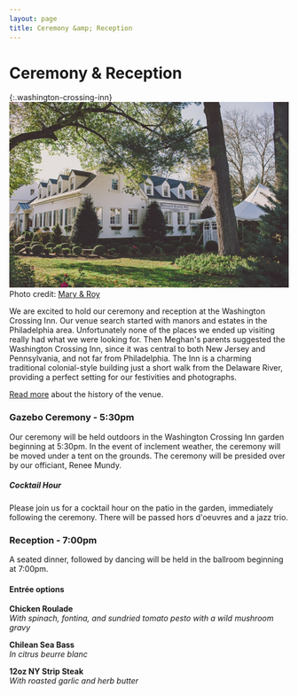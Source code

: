 ```yaml
---
layout: page
title: Ceremony &amp; Reception
---
```


# Ceremony &amp; Reception

{:.washington-crossing-inn}
![Meghan and Tim](/images/washington-crossing-inn.jpg)
<span class="photo-credit">Photo credit: [Mary &amp; Roy](http://maryandroy.com)</span>

We are excited to hold our ceremony and reception at the Washington Crossing Inn.
Our venue search started with manors and estates in the Philadelphia area.
Unfortunately none of the places we ended up visiting really had what we were looking for.
Then Meghan's parents suggested the Washington Crossing Inn, since it was central to both New Jersey and Pennsylvania, and not far from Philadelphia.
The Inn is a charming traditional colonial-style building just a short walk from the Delaware River, providing a perfect setting for our festivities and photographs.

[Read more](http://www.washingtoncrossinginn.com/about) about the history of the venue.

### Gazebo Ceremony - 5:30pm
Our ceremony will be held outdoors in the Washington Crossing Inn garden beginning at 5:30pm.
In the event of inclement weather, the ceremony will be moved under a tent on the grounds.
The ceremony will be presided over by our officiant, Renee Mundy.

##### Cocktail Hour
Please join us for a cocktail hour on the patio in the garden, immediately following the ceremony.
There will be passed hors d'oeuvres and a jazz trio.

### Reception - 7:00pm
A seated dinner, followed by dancing will be held in the ballroom beginning at 7:00pm.

#### Entrée options

**Chicken Roulade**  
*With spinach, fontina, and sundried tomato pesto with a wild mushroom gravy*

**Chilean Sea Bass**  
*In citrus beurre blanc*

**12oz NY Strip Steak**  
*With roasted garlic and herb butter*
